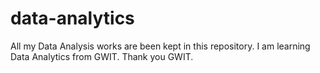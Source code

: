 # data-analytics
All my Data Analysis works are been kept in this repository. I am learning Data Analytics from GWIT. Thank you GWIT.
